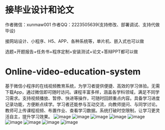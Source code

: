 # 接毕业设计和论文
作者微信：xunmaw001  作者QQ：2223505639(支持修改、部署调试、支持代做毕设)

接网站设计、小程序、H5、APP、各种系统等，单片机、嵌入式也可以做

选题+开题报告+任务书+程序定制+安装测试+论文+答辩PPT都可以做
# Online-video-education-system
基于微信小程序的在线视频教育系统，为学习者提供便捷、高效的学习体验。无需下载App，通过微信即可随时访问。课程丰富多样，涵盖各学科领域，满足不同学习需求。支持视频播放、暂停、快进等操作，可随时回顾重点内容。具备学习进度记录功能，方便断点续学。学习者还能参与互动交流，向教师提问、与同学讨论。教师可上传课程视频、布置作业、查看学习数据。系统打破时空限制，让学习更灵活自主，提升学习效果。 
![image](https://github.com/user-attachments/assets/526e8bdd-4721-4d02-9f6a-96b20e4ecbde)
![image](https://github.com/user-attachments/assets/1691455e-7a39-4746-81d3-c96a47cd9143)
![image](https://github.com/user-attachments/assets/a0cc64c9-c488-4ba0-9985-5f81ba770b0e)
![image](https://github.com/user-attachments/assets/ad22225c-9859-416c-9674-2a049c9526cf)
![image](https://github.com/user-attachments/assets/6a930440-3b32-44db-9819-30481885ab9c)
![image](https://github.com/user-attachments/assets/b2d86f02-b457-4c13-945f-3378f5be2553)
![image](https://github.com/user-attachments/assets/07971629-7c61-4c96-8313-dc812c10f496)
![image](https://github.com/user-attachments/assets/19a239c3-b439-48ac-bff2-c8e2a7bc5baf)
![image](https://github.com/user-attachments/assets/61817306-2092-43e3-9c6f-49f942f16c84)
